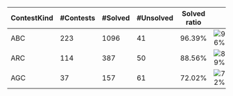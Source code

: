 | ContestKind | #Contests | #Solved | #Unsolved | Solved ratio | |
| - | - | - | - | - | - |
| ABC | 223 | 1096 | 41 | 96.39% | ![96%](https://progress-bar.dev/96?title=Solved) |
| ARC | 114 | 387 | 50 | 88.56% | ![89%](https://progress-bar.dev/89?title=Solved) |
| AGC | 37 | 157 | 61 | 72.02% | ![72%](https://progress-bar.dev/72?title=Solved) |
